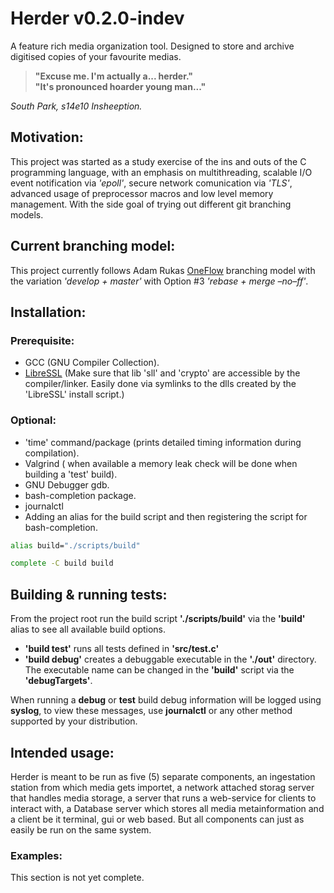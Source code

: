 
# Herder v0.2.0-indev

A feature rich media organization tool. Designed to store and archive digitised copies of your favourite medias.

> **"Excuse me. I'm actually a... herder."<br/>
"It's pronounced hoarder young man..."**

*South Park, s14e10 Insheeption.*

## Motivation:
This project was started as a study exercise of the ins and outs of the C programming language, with an emphasis on multithreading, scalable I/O event notification via *'epoll'*, secure network comunication via *'TLS'*, advanced usage of preprocessor macros and low level memory management. With the side goal of trying out different git branching models.

## Current branching model:
This project currently follows Adam Rukas [OneFlow](https://www.endoflineblog.com/oneflow-a-git-branching-model-and-workflow) branching model with the variation *'develop + master'* with Option \#3 *'rebase + merge –no–ff'*.

## Installation:
### Prerequisite:
* GCC (GNU Compiler Collection).
* [LibreSSL](https://github.com/PowerShell/LibreSSL#building-libressl) (Make sure that lib 'sll' and 'crypto' are accessible by the compiler/linker. Easily done via symlinks to the dlls created by the 'LibreSSL' install script.)

### Optional:
* 'time' command/package (prints detailed timing information during compilation).
* Valgrind ( when available a memory leak check will be done when building a 'test' build).
* GNU Debugger gdb.
* bash-completion package.
* journalctl
* Adding an alias for the build script and then registering the script for bash-completion.
```sh
alias build="./scripts/build"

complete -C build build
```

## Building & running tests:
From the project root run the build script **'./scripts/build'** via the **'build'** alias to see all available build options.
* **'build test'** runs all tests defined in **'src/test.c'**
* **'build debug'** creates a debuggable executable in the **'./out'** directory. The executable name can be changed in the **'build'** script via the **'debugTargets'**.

When running a **debug** or **test** build debug information will be logged using **syslog**, to view these messages, use **journalctl** or any other method supported by your distribution.

## Intended usage:
Herder is meant to be run as five (5) separate components, an ingestation station from which media gets importet, a network attached storag server that handles media storage, a server that runs a web-service for clients to interact with, a Database server which stores all media metainformation and a client be it terminal, gui or web based. But all components can just as easily be run on the same system.

### Examples:
This section is not yet complete.
